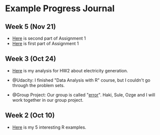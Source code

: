 # Example Progress Journal

## Week 5 (Nov 21)

+ [Here](files/survey.html) is second part of Assignment 1
+ [Here](files/part1.html) is first part of Assignment 1

## Week 3 (Oct 24)

+ [Here](files/power_generation1.html) is my analysis for HW2 about electricity generation.

+ @Udacity: I finished "Data Analysis with R" course, but I couldn't go through the problem sets.

+ @Group Project: Our group is called "[error](https://mef-bda503.github.io/gpj-error/)". Haki, Sule, Ozge and I will work together in our group project.

## Week 2 (Oct 10)

+ [Here](files/interesting_examples.html) is my 5 interesting R examples. 

